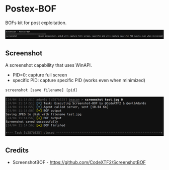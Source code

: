 # Postex-BOF

BOFs kit for post exploitation.

![](./_img/01.jpg)

## Screenshot

A screenshot capability that uses WinAPI.

* PID=0: capture full screen
* specific PID: capture specific PID (works even when minimized)

```
screenshot [save filename] [pid]
```
![](./_img/02.jpg)
## Credits
* ScreenshotBOF - https://github.com/CodeXTF2/ScreenshotBOF